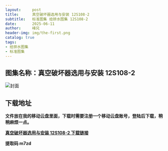 ```yaml
---
layout:     post
title:      真空破坏器选用与安装 12S108-2
subtitle:   标准图集 给排水图集 12S108-2
date:       2025-06-11
author:     峰兄
header-img: img/the-first.png
catalog: true
tags:
- 给排水图集
- 标准图集
---
```

## 图集名称：真空破坏器选用与安装 12S108-2
![封面](https://pic1.imgdb.cn/item/684964fe58cb8da5c8452e40.jpg)


## 下载地址 ##
**文件放在我的移动云盘里面，下载时需要注册一个移动云盘账号，登陆后下载，稍稍麻烦一点。**  
  
[**真空破坏器选用与安装 12S108-2 下载链接**](https://caiyun.139.com/w/i/2nQQTeJxxj39w)


**提取码 m7zd**

